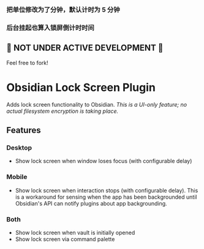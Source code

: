### 把单位修改为了分钟，默认计时为 5 分钟

### 后台挂起也算入锁屏倒计时时间

## 🚨 NOT UNDER ACTIVE DEVELOPMENT 🚨

Feel free to fork!

# Obsidian Lock Screen Plugin

Adds lock screen functionality to Obsidian. _This is a UI-only feature; no actual filesystem encryption is taking place._

## Features

### Desktop

-   Show lock screen when window loses focus (with configurable delay)

### Mobile

-   Show lock screen when interaction stops (with configurable delay). This is a workaround for sensing when the app has been backgrounded until Obsidian's API can notify plugins about app backgrounding.

### Both

-   Show lock screen when vault is initially opened
-   Show lock screen via command palette
